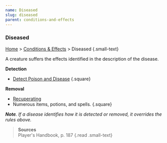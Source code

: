 ```yaml
---
name: Diseased
slug: diseased
parent: conditions-and-effects
---
```

### Diseased
[Home](dm-operations-center) > [Conditions & Effects](conditions-and-effects) > Diseased {.small-text}

A creature suffers the effects identified in the description of the disease.

**Detection**
- [Detect Poison and Disease](/spell/detect-poison-and-disease)
{.square}

**Removal**<br/>
- [Recuperating](recuperating)
- Numerous items, potions, and spells.
{.square}

***Note**. If a disease identifies how it is detected or removed, it overrides the rules above.*

> **Sources** <br/>
> Player's Handbook, p. 187
{.read .small-text}